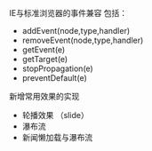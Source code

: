 IE与标准浏览器的事件兼容
包括：
- addEvent(node,type,handler)
- removeEvent(node,type,handler)
- getEvent(e)
- getTarget(e)
- stopPropagation(e)
- preventDefault(e)

新增常用效果的实现
- 轮播效果 （slide）
- 瀑布流
- 新闻懒加载与瀑布流
